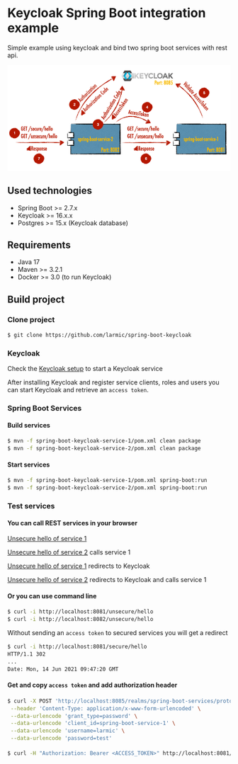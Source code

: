 # Keycloak Spring Boot integration example

Simple example using keycloak and bind two spring boot services with rest api.

![System View](assets/system_view.png)

## Used technologies

* Spring Boot >= 2.7.x
* Keycloak >= 16.x.x
* Postgres >= 15.x (Keycloak database)

## Requirements

* Java 17
* Maven >= 3.2.1
* Docker >= 3.0 (to run Keycloak)

## Build project

### Clone project

```sh 
$ git clone https://github.com/larmic/spring-boot-keycloak
```

### Keycloak

Check the [Keycloak setup](keycloak/readme.md) to start a Keycloak service

After installing Keycloak and register service clients, roles and users you can start Keycloak and retrieve an `access token`.

### Spring Boot Services

#### Build services

```sh 
$ mvn -f spring-boot-keycloak-service-1/pom.xml clean package
$ mvn -f spring-boot-keycloak-service-2/pom.xml clean package
```

#### Start services

```sh 
$ mvn -f spring-boot-keycloak-service-1/pom.xml spring-boot:run
$ mvn -f spring-boot-keycloak-service-2/pom.xml spring-boot:run
```

### Test services

#### You can call REST services in your browser

[Unsecure hello of service 1](http://localhost:8081/unsecure/hello)

[Unsecure hello of service 2](http://localhost:8082/unsecure/hello) calls service 1

[Unsecure hello of service 1](http://localhost:8081/secure/hello) redirects to Keycloak

[Unsecure hello of service 2](http://localhost:8082/secure/hello) redirects to Keycloak and calls service 1

#### Or you can use command line

```sh 
$ curl -i http://localhost:8081/unsecure/hello
$ curl -i http://localhost:8082/unsecure/hello
```

Without sending an `access token` to secured services you will get a redirect

```sh 
$ curl -i http://localhost:8081/secure/hello
HTTP/1.1 302
...
Date: Mon, 14 Jun 2021 09:47:20 GMT
```

#### Get and copy `access token` and add authorization header

```sh 
$ curl -X POST 'http://localhost:8085/realms/spring-boot-services/protocol/openid-connect/token' \
 --header 'Content-Type: application/x-www-form-urlencoded' \
 --data-urlencode 'grant_type=password' \
 --data-urlencode 'client_id=spring-boot-service-1' \
 --data-urlencode 'username=larmic' \
 --data-urlencode 'password=test'
 
$ curl -H "Authorization: Bearer <ACCESS_TOKEN>" http://localhost:8081/secure/hello
```
